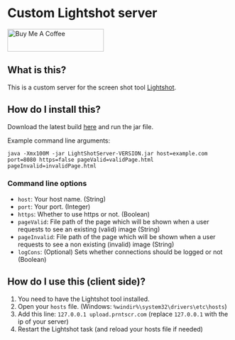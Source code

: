 # Custom Lightshot server
<a href="https://www.buymeacoffee.com/Cerus" target="_blank"><img src="https://cdn.buymeacoffee.com/buttons/default-yellow_img.png" alt="Buy Me A Coffee" style="height: 51px !important;width: 217px !important;" ></a>

## What is this?
This is a custom server for the screen shot tool [Lightshot](https://app.prntscr.com/en/index.html).

## How do I install this?
Download the latest build [here](https://github.com/RealCerus/lightshot-server/releases/latest) and run the jar file.

Example command line arguments:
```
java -Xmx100M -jar LightShotServer-VERSION.jar host=example.com port=8080 https=false pageValid=validPage.html pageInvalid=invalidPage.html
```

### Command line options
- `host`: Your host name. (String)
- `port`: Your port. (Integer)
- `https`: Whether to use https or not. (Boolean)
- `pageValid`: File path of the page which will be shown when a user requests to see an existing (valid) image (String)
- `pageInvalid`: File path of the page which will be shown when a user requests to see a non existing (invalid) image (String)
- `logCons`: (Optional) Sets whether connections should be logged or not (Boolean)

## How do I use this (client side)?
1. You need to have the Lightshot tool installed.
2. Open your `hosts` file. (Windows: `%windir%\system32\drivers\etc\hosts`)
3. Add this line: `127.0.0.1 upload.prntscr.com` (replace `127.0.0.1` with the ip of your server)
4. Restart the Lightshot task (and reload your hosts file if needed)
